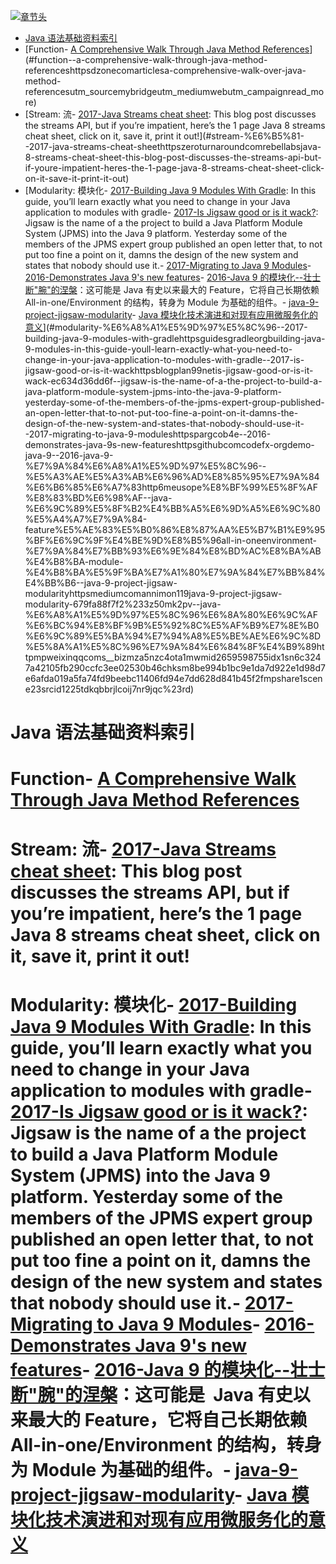 [![章节头](https://parg.co/UGo)](https://parg.co/b4z) 
 - [Java 语法基础资料索引](#java-%E8%AF%AD%E6%B3%95%E5%9F%BA%E7%A1%80%E8%B5%84%E6%96%99%E7%B4%A2%E5%BC%95)
- [Function- [A Comprehensive Walk Through Java Method References](https://dzone.com/articles/a-comprehensive-walk-over-java-method-references?utm_source=mybridge&utm_medium=web&utm_campaign=read_more)](#function--a-comprehensive-walk-through-java-method-referenceshttpsdzonecomarticlesa-comprehensive-walk-over-java-method-referencesutm_sourcemybridgeutm_mediumwebutm_campaignread_more)
- [Stream: 流- [2017-Java Streams cheat sheet](https://zeroturnaround.com/rebellabs/java-8-streams-cheat-sheet/): This blog post discusses the streams API, but if you’re impatient, here’s the 1 page Java 8 streams cheat sheet, click on it, save it, print it out!](#stream-%E6%B5%81--2017-java-streams-cheat-sheethttpszeroturnaroundcomrebellabsjava-8-streams-cheat-sheet-this-blog-post-discusses-the-streams-api-but-if-youre-impatient-heres-the-1-page-java-8-streams-cheat-sheet-click-on-it-save-it-print-it-out)
- [Modularity: 模块化- [2017-Building Java 9 Modules With Gradle](https://guides.gradle.org/building-java-9-modules/): In this guide, you’ll learn exactly what you need to change in your Java application to modules with gradle- [2017-Is Jigsaw good or is it wack?](https://blog.plan99.net/is-jigsaw-good-or-is-it-wack-ec634d36dd6f): Jigsaw is the name of a the project to build a Java Platform Module System (JPMS) into the Java 9 platform. Yesterday some of the members of the JPMS expert group published an open letter that, to not put too fine a point on it, damns the design of the new system and states that nobody should use it.- [2017-Migrating to Java 9 Modules](https://parg.co/b4e)- [2016-Demonstrates Java 9's new features](https://github.com/CodeFX-org/demo-java-9)- [2016-Java 9 的模块化--壮士断"腕"的涅槃](http://6me.us/OPe)：这可能是 Java 有史以来最大的 Feature，它将自己长期依赖All-in-one/Environment 的结构，转身为 Module 为基础的组件。- [java-9-project-jigsaw-modularity](https://medium.com/@annimon119/java-9-project-jigsaw-modularity-679fa88f7f2#.3z50mk2pv)- [Java 模块化技术演进和对现有应用微服务化的意义](http://mp.weixin.qq.com/s?__biz=MzA5Nzc4OTA1Mw==&mid=2659598755&idx=1&sn=6c3247a42105fb290ccfc3ee02530b46&chksm=8be994b1bc9e1da7d922e1d98d7e6afda019a5fa74fd9beebc11406fd94e7dd628d841b45f2f&mpshare=1&scene=23&srcid=1225TdKqbBRjlcOij7NR9JQc#rd)](#modularity-%E6%A8%A1%E5%9D%97%E5%8C%96--2017-building-java-9-modules-with-gradlehttpsguidesgradleorgbuilding-java-9-modules-in-this-guide-youll-learn-exactly-what-you-need-to-change-in-your-java-application-to-modules-with-gradle--2017-is-jigsaw-good-or-is-it-wackhttpsblogplan99netis-jigsaw-good-or-is-it-wack-ec634d36dd6f--jigsaw-is-the-name-of-a-the-project-to-build-a-java-platform-module-system-jpms-into-the-java-9-platform-yesterday-some-of-the-members-of-the-jpms-expert-group-published-an-open-letter-that-to-not-put-too-fine-a-point-on-it-damns-the-design-of-the-new-system-and-states-that-nobody-should-use-it--2017-migrating-to-java-9-moduleshttpspargcob4e--2016-demonstrates-java-9s-new-featureshttpsgithubcomcodefx-orgdemo-java-9--2016-java-9-%E7%9A%84%E6%A8%A1%E5%9D%97%E5%8C%96--%E5%A3%AE%E5%A3%AB%E6%96%AD%E8%85%95%E7%9A%84%E6%B6%85%E6%A7%83http6meusope%E8%BF%99%E5%8F%AF%E8%83%BD%E6%98%AF--java-%E6%9C%89%E5%8F%B2%E4%BB%A5%E6%9D%A5%E6%9C%80%E5%A4%A7%E7%9A%84-feature%E5%AE%83%E5%B0%86%E8%87%AA%E5%B7%B1%E9%95%BF%E6%9C%9F%E4%BE%9D%E8%B5%96all-in-oneenvironment-%E7%9A%84%E7%BB%93%E6%9E%84%E8%BD%AC%E8%BA%AB%E4%B8%BA-module-%E4%B8%BA%E5%9F%BA%E7%A1%80%E7%9A%84%E7%BB%84%E4%BB%B6--java-9-project-jigsaw-modularityhttpsmediumcomannimon119java-9-project-jigsaw-modularity-679fa88f7f2%233z50mk2pv--java-%E6%A8%A1%E5%9D%97%E5%8C%96%E6%8A%80%E6%9C%AF%E6%BC%94%E8%BF%9B%E5%92%8C%E5%AF%B9%E7%8E%B0%E6%9C%89%E5%BA%94%E7%94%A8%E5%BE%AE%E6%9C%8D%E5%8A%A1%E5%8C%96%E7%9A%84%E6%84%8F%E4%B9%89httpmpweixinqqcoms__bizmza5nzc4ota1mwmid2659598755idx1sn6c3247a42105fb290ccfc3ee02530b46chksm8be994b1bc9e1da7d922e1d98d7e6afda019a5fa74fd9beebc11406fd94e7dd628d841b45f2fmpshare1scene23srcid1225tdkqbbrjlcoij7nr9jqc%23rd) 

# Java 语法基础资料索引
# Function- [A Comprehensive Walk Through Java Method References](https://dzone.com/articles/a-comprehensive-walk-over-java-method-references?utm_source=mybridge&utm_medium=web&utm_campaign=read_more)

# Stream: 流- [2017-Java Streams cheat sheet](https://zeroturnaround.com/rebellabs/java-8-streams-cheat-sheet/): This blog post discusses the streams API, but if you’re impatient, here’s the 1 page Java 8 streams cheat sheet, click on it, save it, print it out!
# Modularity: 模块化- [2017-Building Java 9 Modules With Gradle](https://guides.gradle.org/building-java-9-modules/): In this guide, you’ll learn exactly what you need to change in your Java application to modules with gradle- [2017-Is Jigsaw good or is it wack?](https://blog.plan99.net/is-jigsaw-good-or-is-it-wack-ec634d36dd6f):  Jigsaw is the name of a the project to build a Java Platform Module System (JPMS) into the Java 9 platform. Yesterday some of the members of the JPMS expert group published an open letter that, to not put too fine a point on it, damns the design of the new system and states that nobody should use it.- [2017-Migrating to Java 9 Modules](https://parg.co/b4e)- [2016-Demonstrates Java 9's new features](https://github.com/CodeFX-org/demo-java-9)- [2016-Java 9 的模块化--壮士断"腕"的涅槃](http://6me.us/OPe)：这可能是  Java 有史以来最大的 Feature，它将自己长期依赖All-in-one/Environment 的结构，转身为 Module 为基础的组件。- [java-9-project-jigsaw-modularity](https://medium.com/@annimon119/java-9-project-jigsaw-modularity-679fa88f7f2#.3z50mk2pv)- [Java 模块化技术演进和对现有应用微服务化的意义](http://mp.weixin.qq.com/s?__biz=MzA5Nzc4OTA1Mw==&mid=2659598755&idx=1&sn=6c3247a42105fb290ccfc3ee02530b46&chksm=8be994b1bc9e1da7d922e1d98d7e6afda019a5fa74fd9beebc11406fd94e7dd628d841b45f2f&mpshare=1&scene=23&srcid=1225TdKqbBRjlcOij7NR9JQc#rd)
